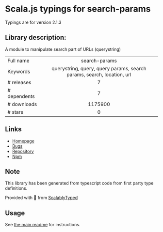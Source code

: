 
# Scala.js typings for search-params

Typings are for version 2.1.3

## Library description:
A module to manipulate search part of URLs (querystring)

|                    |                 |
| ------------------ | :-------------: |
| Full name          | search-params |
| Keywords           | querystring, query, query params, search params, search, location, url |
| # releases         | 7 |
| # dependents       | 7 |
| # downloads        | 1175900 |
| # stars            | 0 |

## Links
- [Homepage](https://github.com/troch/search-params#readme)
- [Bugs](https://github.com/troch/search-params/issues)
- [Repository](https://github.com/troch/search-params)
- [Npm](https://www.npmjs.com/package/search-params)
    


## Note
This library has been generated from typescript code from first party type definitions.

Provided with :purple_heart: from [ScalablyTyped](https://github.com/oyvindberg/ScalablyTyped)

## Usage
See [the main readme](../../readme.md) for instructions.


